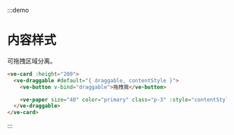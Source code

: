 :::demo

# 内容样式

可拖拽区域分离。

```html
<ve-card :height="200">
  <ve-draggable #default="{ draggable, contentStyle }">
    <ve-button v-bind="draggable">拖拽我</ve-button>

    <ve-paper size="40" color="primary" class="p-3" :style="contentStyle" />
  </ve-draggable>
</ve-card>
```

:::